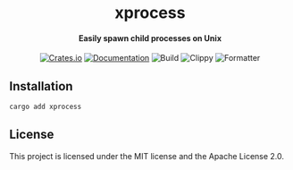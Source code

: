 <div>
  <h1 align="center">xprocess</h1>
  <h4 align="center">Easily spawn child processes on Unix</h4>
</div>

<div align="center">

  [![Crates.io](https://img.shields.io/crates/v/xprocess.svg)](https://crates.io/crates/xprocess)
  [![Documentation](https://docs.rs/xprocess/badge.svg)](https://docs.rs/xprocess)
  ![Build](https://github.com/LeoBorai/xprocess/workflows/build/badge.svg)
  ![Clippy](https://github.com/LeoBorai/xprocess/workflows/clippy/badge.svg)
  ![Formatter](https://github.com/LeoBorai/xprocess/workflows/fmt/badge.svg)

</div>

## Installation

```bash
cargo add xprocess
```

## License

This project is licensed under the MIT license and the Apache License 2.0.

